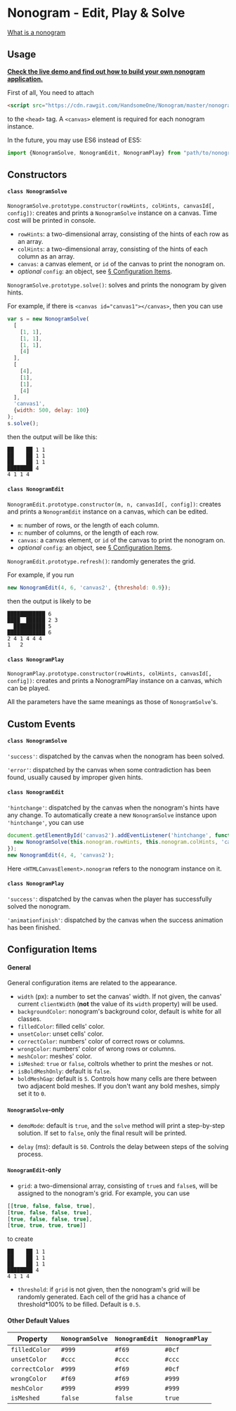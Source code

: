 # Nonogram - Edit, Play & Solve

[What is a nonogram](https://en.wikipedia.org/wiki/Nonogram)

## Usage

[**Check the live demo and find out how to build your own nonogram application.**](https://handsomeone.github.io/Nonogram)

First of all, You need to attach

```html
<script src="https://cdn.rawgit.com/HandsomeOne/Nonogram/master/nonogram.js"></script>
```

to the `<head>` tag. A `<canvas>` element is required for each nonogram instance.

In the future, you may use ES6 instead of ES5:
```javascript
import {NonogramSolve, NonogramEdit, NonogramPlay} from "path/to/nonogram.es6.js";
```

## Constructors

#### `class NonogramSolve`

`NonogramSolve.prototype.constructor(rowHints, colHints, canvasId[, config])`: creates and prints a `NonogramSolve` instance on a canvas. Time cost will be printed in console.

- `rowHints`: a two-dimensional array, consisting of the hints of each row as an array.
- `colHints`: a two-dimensional array, consisting of the hints of each column as an array.
- `canvas`: a canvas element, or `id` of the canvas to print the nonogram on.
- *optional* `config`: an object, see [§ Configuration Items](#configuration-items).

`NonogramSolve.prototype.solve()`: solves and prints the nonogram by given hints.

For example, if there is `<canvas id="canvas1"></canvas>`, then you can use
```javascript
var s = new NonogramSolve(
  [
    [1, 1],
    [1, 1],
    [1, 1],
    [4]
  ],
  [
    [4],
    [1],
    [1],
    [4]
  ],
  'canvas1',
  {width: 500, delay: 100}
);
s.solve();
```
then the output will be like this:
```
██    ██ 1 1
██    ██ 1 1
██    ██ 1 1
████████ 4
4 1 1 4
```

#### `class NonogramEdit`

`NonogramEdit.prototype.constructor(m, n, canvasId[, config])`: creates and prints a `NonogramEdit` instance on a canvas, which can be edited.

- `m`: number of rows, or the length of each column.
- `n`: number of columns, or the length of each row.
- `canvas`: a canvas element, or `id` of the canvas to print the nonogram on.
- *optional* `config`: an object, see [§ Configuration Items](#configuration-items).

`NonogramEdit.prototype.refresh()`: randomly generates the grid.

For example, if you run
```javascript
new NonogramEdit(4, 6, 'canvas2', {threshold: 0.9});
```
then the output is likely to be
```
████████████ 6
████  ██████ 2 3
  ██████████ 5
████████████ 6
2 4 1 4 4 4
1   2
```

#### `class NonogramPlay`

`NonogramPlay.prototype.constructor(rowHints, colHints, canvasId[, config])`: creates and prints a NonogramPlay instance on a canvas, which can be played.

All the parameters have the same meanings as those of `NonogramSolve`'s.

## Custom Events

#### `class NonogramSolve`

`'success'`: dispatched by the canvas when the nonogram has been solved.

`'error'`: dispatched by the canvas when some contradiction has been found, usually caused by improper given hints.

#### `class NonogramEdit`

`'hintchange'`: dispatched by the canvas when the nonogram's hints have any change. To automatically create a new `NonogramSolve` instance upon `'hintchange'`, you can use
```javascript
document.getElementById('canvas2').addEventListener('hintchange', function () {
  new NonogramSolve(this.nonogram.rowHints, this.nonogram.colHints, 'canvas1').solve();
});
new NonogramEdit(4, 4, 'canvas2');
```
Here `<HTMLCanvasElement>.nonogram` refers to the nonogram instance on it.

#### `class NonogramPlay`

`'success'`: dispatched by the canvas when the player has successfully solved the nonogram.

`'animationfinish'`: dispatched by the canvas when the success animation has been finished.

## Configuration Items

#### General

General configuration items are related to the appearance.
- `width` (px): a number to set the canvas' width. If not given, the canvas' current `clientWidth` (**not** the value of its `width` property) will be used.
- `backgroundColor`: nonogram's background color, default is white for all classes.
- `filledColor`: filled cells' color.
- `unsetColor`: unset cells' color.
- `correctColor`: numbers' color of correct rows or columns.
- `wrongColor`: numbers' color of wrong rows or columns.
- `meshColor`: meshes' color.
- `isMeshed`: `true` or `false`, coltrols whether to print the meshes or not.
- `isBoldMeshOnly`: default is `false`.
- `boldMeshGap`: default is `5`. Controls how many cells are there between two adjacent bold meshes. If you don't want any bold meshes, simply set it to `0`.

#### `NonogramSolve`-only
- `demoMode`: default is `true`, and the `solve` method will print a step-by-step solution. If set to `false`, only the final result will be printed.

- `delay` (ms): default is `50`. Controls the delay between steps of the solving process.

#### `NonogramEdit`-only
- `grid`: a two-dimensional array, consisting of `true`s and `false`s, will be assigned to the nonogram's grid. For example, you can use
```javascript
[[true, false, false, true],
[true, false, false, true],
[true, false, false, true],
[true, true, true, true]]
```
to create
```
██    ██ 1 1
██    ██ 1 1
██    ██ 1 1
████████ 4
4 1 1 4
```

- `threshold`: if `grid` is not given, then the nonogram's grid will be randomly generated. Each cell of the grid has a chance of threshold*100% to be filled. Default is `0.5`.

#### Other Default Values

Property | `NonogramSolve` | `NonogramEdit` | `NonogramPlay`
---------|---------------------|--------------------|-------------------
`filledColor`|`#999`|`#f69`|`#0cf`
`unsetColor`|`#ccc`|`#ccc`|`#ccc`
`correctColor`|`#999`|`#f69`|`#0cf`
`wrongColor`|`#f69`|`#f69`|`#999`
`meshColor`|`#999`|`#999`|`#999`
`isMeshed`|`false`|`false`|`true`
